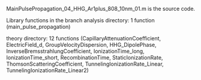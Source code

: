 MainPulsePropagation_04_HHG_Ar1plus_808_10nm_01.m is the source code. 

Library functions in the branch
analysis directory: 1 function (main_pulse_propagation)

theory directory: 12 functions
(CapillaryAttenuationCoefficient, ElectricField_d, GroupVelocityDispersion, HHG_DipolePhase, InverseBremsstrahlungCoefficient, IonizationTime_long, IonizationTime_short, RecombinationTime, StaticIonizationRate, ThomsonScatteringCoefficient, TunnelingIonizationRate_Linear, TunnelingIonizationRate_Linear2)